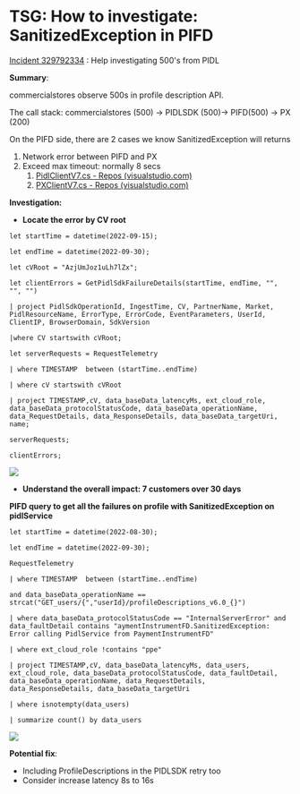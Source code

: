 # TSG: How to investigate: SanitizedException in PIFD

[Incident 329792334](https://portal.microsofticm.com/imp/v3/incidents/details/329792334/home) : Help investigating 500's from PIDL

**Summary**:

commercialstores observe 500s in profile description API.

The call stack: commercialstores (500) -&gt; PIDLSDK (500)-&gt; PIFD(500) -&gt; PX (200)

On the PIFD side, there are 2 cases we know SanitizedException will returns

1. Network error between PIFD and PX
2. Exceed max timeout: normally 8 secs
    1. [PidlClientV7.cs - Repos (visualstudio.com)](https://microsoft.visualstudio.com/Universal%20Store/_git/SC.csPayments.PaymentInstrumentFrontDoor?path=/private/InstrumentManagement/PaymentInstrumentService/Clients/PIDL/V7/PidlClientV7.cs&amp;_a=contents&amp;version=GBmaster)
    2. [PXClientV7.cs - Repos (visualstudio.com)](https://microsoft.visualstudio.com/Universal%20Store/_git/SC.csPayments.PaymentInstrumentFrontDoor?path=/private/InstrumentManagement/PaymentInstrumentService/Clients/PX/V7/PXClientV7.cs&amp;_a=contents&amp;version=GBmaster)

**Investigation:**

- **Locate the error by CV root**

`let startTime = datetime(2022-09-15);`

`let endTime = datetime(2022-09-30);`

`let cVRoot = "AzjUmJoz1uLh7lZx";`

`let clientErrors = GetPidlSdkFailureDetails(startTime, endTime, "", "", "")`

`| project PidlSdkOperationId, IngestTime, CV, PartnerName, Market, PidlResourceName, ErrorType, ErrorCode, EventParameters, UserId, ClientIP, BrowserDomain, SdkVersion`

`|where CV startswith cVRoot;`

`let serverRequests = RequestTelemetry`

`| where TIMESTAMP  between (startTime..endTime)`

`| where cV startswith cVRoot`

`| project TIMESTAMP,cV, data_baseData_latencyMs, ext_cloud_role, data_baseData_protocolStatusCode, data_baseData_operationName, data_RequestDetails, data_ResponseDetails, data_baseData_targetUri, name;`

`serverRequests;`

`clientErrors;`

![](/images/livesite/1-bb85276110f746909a76cc7e3eb8370f.png)

- **Understand the overall impact: 7 customers over 30 days**

**PIFD query to get all the failures on profile with SanitizedException on pidlService**

`let startTime = datetime(2022-08-30);`

`let endTime = datetime(2022-09-30);`

```
RequestTelemetry
```

`| where TIMESTAMP  between (startTime..endTime)`

`and data_baseData_operationName == strcat("GET_users/{","userId}/profileDescriptions_v6.0_{}")`

`| where data_baseData_protocolStatusCode == "InternalServerError" and data_faultDetail contains "aymentInstrumentFD.SanitizedException: Error calling PidlService from PaymentInstrumentFD"`

`| where ext_cloud_role !contains "ppe"`

`| project TIMESTAMP,cV, data_baseData_latencyMs, data_users, ext_cloud_role, data_baseData_protocolStatusCode, data_faultDetail, data_baseData_operationName, data_RequestDetails, data_ResponseDetails, data_baseData_targetUri`

`| where isnotempty(data_users)`

`| summarize count() by data_users`

![](/images/livesite/1-ee34ff98519742c7ba4ebca580aeadf2.png)

**Potential fix**:

- Including ProfileDescriptions in the PIDLSDK retry too
- Consider increase latency 8s to 16s